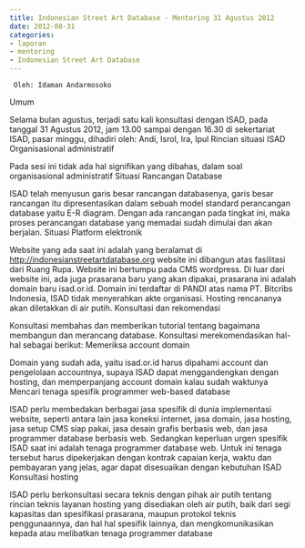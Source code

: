 ```yaml
---
title: Indonesian Street Art Database - Mentoring 31 Agustus 2012
date: 2012-08-31
categories:
- laporan
- mentoring
- Indonesian Street Art Database
---
```


     Oleh: Idaman Andarmosoko

Umum

Selama bulan agustus, terjadi satu kali konsultasi dengan ISAD, pada tanggal 31 Agustus 2012, jam 13.00 sampai dengan 16.30 di sekertariat ISAD, pasar minggu, dihadiri oleh: Andi, Isrol, Ira, Ipul
Rincian situasi ISAD
Organisasional administratif

Pada sesi ini tidak ada hal signifikan yang dibahas, dalam soal organisasional administratif
Situasi Rancangan Database

ISAD telah menyusun garis besar rancangan databasenya, garis besar rancangan itu dipresentasikan dalam sebuah model standard perancangan database yaitu E-R diagram. Dengan ada rancangan pada tingkat ini, maka proses perancangan database yang memadai sudah dimulai dan akan berjalan.
Situasi Platform elektronik

Website yang ada saat ini adalah yang beralamat di http://indonesianstreetartdatabase.org website ini dibangun atas fasilitasi dari Ruang Rupa. Website ini bertumpu pada CMS wordpress. Di luar dari website ini, ada juga prasarana baru yang akan dipakai, prasarana ini adalah domain baru isad.or.id. Domain ini terdaftar di PANDI atas nama PT. Bitcribs Indonesia, ISAD tidak menyerahkan akte organisasi. Hosting rencananya akan diletakkan di air putih.
Konsultasi dan rekomendasi

Konsultasi membahas dan memberikan tutorial tentang bagaimana membangun dan merancang database. Konsultasi merekomendasikan hal-hal sebagai berikut:
Memeriksa account domain

Domain yang sudah ada, yaitu isad.or.id harus dipahami account dan pengelolaan accountnya, supaya ISAD dapat menggandengkan dengan hosting, dan memperpanjang account domain kalau sudah waktunya
Mencari tenaga spesifik programmer web-based database

ISAD perlu membedakan berbagai jasa spesifik di dunia implementasi website, seperti antara lain jasa koneksi internet, jasa domain, jasa hosting, jasa setup CMS siap pakai, jasa desain grafis berbasis web, dan jasa programmer database berbasis web. Sedangkan keperluan urgen spesifik ISAD saat ini adalah tenaga programmer database web. Untuk ini tenaga tersebut harus dipekerjakan dengan kontrak capaian kerja, waktu dan pembayaran yang jelas, agar dapat disesuaikan dengan kebutuhan ISAD
Konsultasi hosting

ISAD perlu berkonsultasi secara teknis dengan pihak air putih tentang rincian teknis layanan hosting yang disediakan oleh air putih, baik dari segi kapasitas dan spesifikasi prasarana, maupun protokol teknis penggunaannya, dan hal hal spesifik lainnya, dan mengkomunikasikan kepada atau melibatkan tenaga programmer database 
